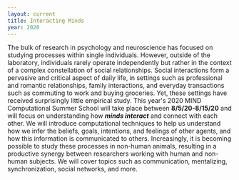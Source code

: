 ```yaml
---
layout: current
title: Interacting Minds
year: 2020
---
```


The bulk of research in psychology and neuroscience has focused on studying processes within single individuals. However, outside of the laboratory, individuals rarely operate independently but rather in the context of a complex constellation of social relationships. Social interactions form a pervasive and critical aspect of daily life, in settings such as professional and romantic relationships, family interactions, and everyday transactions such as commuting to work and buying groceries. Yet, these settings have received surprisingly little empirical study. This year's 2020 MIND Computational Summer School will take place between **8/5/20-8/15/20** and will focus on understanding how ***minds interact*** and connect with each other. We will introduce computational techniques to help us understand how we infer the beliefs, goals, intentions, and feelings of other agents, and how this information is communicated to others. Increasingly, it is becoming possible to study these processes in non-human animals, resulting in a productive synergy between researchers working with human and non-human subjects. We will cover topics such as communication, mentalizing, synchronization, social networks, and more.